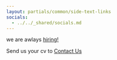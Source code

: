 ```yaml
---
layout: partials/common/side-text-links
socials:
  - ../../_shared/socials.md
---
```


we are awlays [hiring!](http://www.google.com "link")

Send us your cv to [Contact Us](hello@orbs.com "email")

